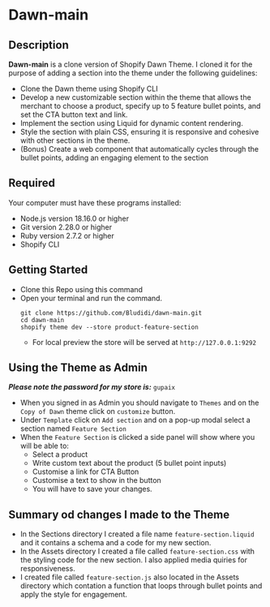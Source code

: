 # Dawn-main

## Description 
**Dawn-main** is a clone version of Shopify Dawn Theme. I cloned it for the purpose of adding a section into the theme under the following guidelines:
- Clone the Dawn theme using Shopify CLI
- Develop a new customizable section within the theme that allows the merchant to choose a product, specify up to 5 feature bullet points, and set the CTA button text and link.
- Implement the section using Liquid for dynamic content rendering.
- Style the section with plain CSS, ensuring it is responsive and cohesive with other sections in the theme.
- (Bonus) Create a web component that automatically cycles through the bullet points, adding an engaging element to the section

## Required
Your computer must have these programs installed: 
- Node.js version 18.16.0 or higher
- Git version 2.28.0 or higher
- Ruby version 2.7.2 or higher
- Shopify CLI

## Getting Started
- Clone this Repo using this command
- Open your terminal and run the command.
  ```
  git clone https://github.com/Bludidi/dawn-main.git
  cd dawn-main
  shopify theme dev --store product-feature-section
  ```
  - For local preview the store will be served at ```http://127.0.0.1:9292```

## Using the Theme as Admin 
***Please note the password for my store is:***  ```gupaix```
- When you signed in as Admin you should navigate to ```Themes``` and on the ```Copy of Dawn``` theme click on ```customize``` button.
- Under ```Template``` click on ```Add section``` and on a pop-up modal select a section named ```Feature Section```
- When the ```Feature Section``` is clicked a side panel will show where you will be able to:
  - Select a product
  - Write custom text about the product (5 bullet point inputs)
  - Customise a link for CTA Button
  - Customise a text to show in the button
  - You will have to save your changes.
 
## Summary od changes I made to the Theme
- In the Sections directory I created a file name ```feature-section.liquid``` and it contains a schema and a code for my new section.
- In the Assets directory I created a file called ```feature-section.css``` with the styling code for the new section. I also applied media quiries for responsiveness.
- I created file called ```feature-section.js``` also located in the Assets directory which contation a function that loops through bullet points and apply the style for engagement. 
